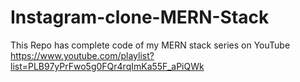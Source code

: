 # Instagram-clone-MERN-Stack

This Repo has complete code of my MERN stack series on YouTube https://www.youtube.com/playlist?list=PLB97yPrFwo5g0FQr4rqImKa55F_aPiQWk


